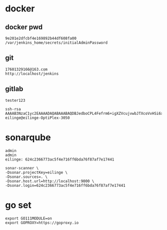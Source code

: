 # docker

## docker pwd

    9e201e2dfcbf4e169892b44df608fa00
    /var/jenkins_home/secrets/initialAdminPassword

## git

    17601329166@163.com
    http://localhost/jenkins

## gitlab

    tester123

    ssh-rsa AAAAB3NzaC1yc2EAAAADAQABAAABAQDBJedboCPL4Fefrm6+igXZVcujvwbJTXcoVvHSi6xuiI0Rrjc04KAgCd4w3BayKaW5RQqIf/xm1zznQs6t0o1e7Q7te37abTdBLVfrVn+qWxY/HlowTySB1jVmC3PZonDmGH/QeGmfYRTfd/p6tbzdhWQSvB+ovw35ZPYjwYiaIk3xxVILnqo1q9cht41focljmOdhUOKjqIuFi7UqLf0QtCeTUpxlu1Xol+Jr/kR1nh4/0NXpJ+hXX1xC4pyPOQ7pR3w/1LomsUeBqC1jyXBb0u/0HS2ENQ22XkdQOsq/aDmSoTdGWL4M9IL1hTAJfXBO+eq8HDjb4cMfoSsR5MMF eilinge@eilinge-OptiPlex-3050

# sonarqube

    admin
    admin
    eilinge: 624c2366773ac5f4e716ff6bda76f87af7e17441

    sonar-scanner \
    -Dsonar.projectKey=eilinge \
    -Dsonar.sources=. \
    -Dsonar.host.url=http://localhost:9000 \
    -Dsonar.login=624c2366773ac5f4e716ff6bda76f87af7e17441

# go set

    export GO111MODULE=on
    export GOPROXY=https://goproxy.io

